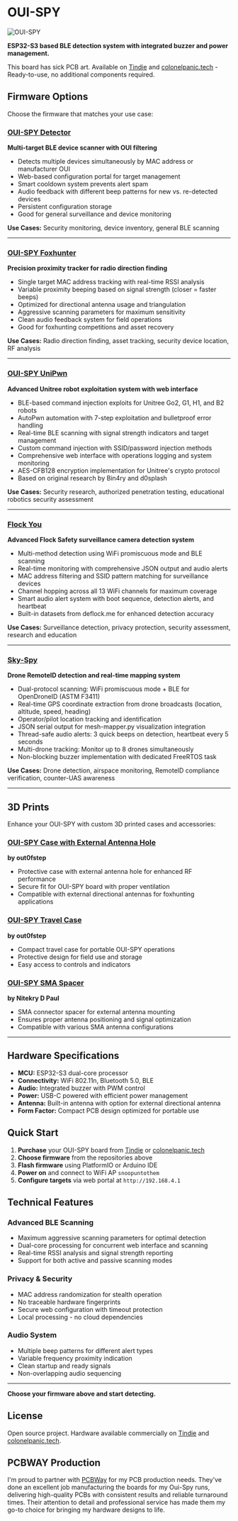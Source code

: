 # OUI-SPY

![OUI-SPY](ouispy.png)

**ESP32-S3 based BLE detection system with integrated buzzer and power management.**

This board has sick PCB art. Available on [Tindie](https://www.tindie.com) and [colonelpanic.tech](https://colonelpanic.tech) - Ready-to-use, no additional components required.

## Firmware Options

Choose the firmware that matches your use case:

### [OUI-SPY Detector](https://github.com/colonelpanichacks/ouispy-detector)

**Multi-target BLE device scanner with OUI filtering**

- Detects multiple devices simultaneously by MAC address or manufacturer OUI
- Web-based configuration portal for target management
- Smart cooldown system prevents alert spam
- Audio feedback with different beep patterns for new vs. re-detected devices
- Persistent configuration storage
- Good for general surveillance and device monitoring

**Use Cases:** Security monitoring, device inventory, general BLE scanning

---

### [OUI-SPY Foxhunter](https://github.com/colonelpanichacks/ouispy-foxhunter)

**Precision proximity tracker for radio direction finding**

- Single target MAC address tracking with real-time RSSI analysis
- Variable proximity beeping based on signal strength (closer = faster beeps)
- Optimized for directional antenna usage and triangulation
- Aggressive scanning parameters for maximum sensitivity
- Clean audio feedback system for field operations
- Good for foxhunting competitions and asset recovery

**Use Cases:** Radio direction finding, asset tracking, security device location, RF analysis

---

### [OUI-SPY UniPwn](https://github.com/colonelpanichacks/Oui-Spy-UniPwn)

**Advanced Unitree robot exploitation system with web interface**

- BLE-based command injection exploits for Unitree Go2, G1, H1, and B2 robots
- AutoPwn automation with 7-step exploitation and bulletproof error handling
- Real-time BLE scanning with signal strength indicators and target management
- Custom command injection with SSID/password injection methods
- Comprehensive web interface with operations logging and system monitoring
- AES-CFB128 encryption implementation for Unitree's crypto protocol
- Based on original research by Bin4ry and d0splash

**Use Cases:** Security research, authorized penetration testing, educational robotics security assessment

---

### [Flock You](https://github.com/colonelpanichacks/flock-you)

**Advanced Flock Safety surveillance camera detection system**

- Multi-method detection using WiFi promiscuous mode and BLE scanning
- Real-time monitoring with comprehensive JSON output and audio alerts
- MAC address filtering and SSID pattern matching for surveillance devices
- Channel hopping across all 13 WiFi channels for maximum coverage
- Smart audio alert system with boot sequence, detection alerts, and heartbeat
- Built-in datasets from deflock.me for enhanced detection accuracy

**Use Cases:** Surveillance detection, privacy protection, security assessment, research and education

---

### [Sky-Spy](https://github.com/colonelpanichacks/Sky-Spy)

**Drone RemoteID detection and real-time mapping system**

- Dual-protocol scanning: WiFi promiscuous mode + BLE for OpenDroneID (ASTM F3411)
- Real-time GPS coordinate extraction from drone broadcasts (location, altitude, speed, heading)
- Operator/pilot location tracking and identification
- JSON serial output for mesh-mapper.py visualization integration
- Thread-safe audio alerts: 3 quick beeps on detection, heartbeat every 5 seconds
- Multi-drone tracking: Monitor up to 8 drones simultaneously
- Non-blocking buzzer implementation with dedicated FreeRTOS task

**Use Cases:** Drone detection, airspace monitoring, RemoteID compliance verification, counter-UAS awareness

---

## 3D Prints

Enhance your OUI-SPY with custom 3D printed cases and accessories:

### [OUI-SPY Case with External Antenna Hole](https://makerworld.com/en/models/1807562-oui-spy-case-with-external-antenna-hole#profileId-1928111)
**by out0fstep**
- Protective case with external antenna hole for enhanced RF performance
- Secure fit for OUI-SPY board with proper ventilation
- Compatible with external directional antennas for foxhunting applications

### [OUI-SPY Travel Case](https://makerworld.com/en/models/1805074-oui-spy-travel-case#profileId-1925189)
**by out0fstep**
- Compact travel case for portable OUI-SPY operations
- Protective design for field use and storage
- Easy access to controls and indicators

### [OUI-SPY SMA Spacer](https://www.printables.com/model/1416886-oui-spy-sma-spacer?lang=cs)
**by Nitekry D Paul**
- SMA connector spacer for external antenna mounting
- Ensures proper antenna positioning and signal optimization
- Compatible with various SMA antenna configurations

---

## Hardware Specifications

- **MCU:** ESP32-S3 dual-core processor
- **Connectivity:** WiFi 802.11n, Bluetooth 5.0, BLE
- **Audio:** Integrated buzzer with PWM control
- **Power:** USB-C powered with efficient power management
- **Antenna:** Built-in antenna with option for external directional antenna
- **Form Factor:** Compact PCB design optimized for portable use

## Quick Start

1. **Purchase** your OUI-SPY board from [Tindie](https://www.tindie.com) or [colonelpanic.tech](https://colonelpanic.tech)
2. **Choose firmware** from the repositories above
3. **Flash firmware** using PlatformIO or Arduino IDE
4. **Power on** and connect to WiFi AP `snoopuntothem`
5. **Configure targets** via web portal at `http://192.168.4.1`

## Technical Features

### Advanced BLE Scanning
- Maximum aggressive scanning parameters for optimal detection
- Dual-core processing for concurrent web interface and scanning
- Real-time RSSI analysis and signal strength reporting
- Support for both active and passive scanning modes

### Privacy & Security
- MAC address randomization for stealth operation
- No traceable hardware fingerprints
- Secure web configuration with timeout protection
- Local processing - no cloud dependencies

### Audio System
- Multiple beep patterns for different alert types
- Variable frequency proximity indication
- Clean startup and ready signals
- Non-overlapping audio sequencing

---

**Choose your firmware above and start detecting.**

## License

Open source project. Hardware available commercially on [Tindie](https://www.tindie.com) and [colonelpanic.tech](https://colonelpanic.tech).

## PCBWAY Production
I'm proud to partner with [PCBWay](https://www.pcbway.com/) for my PCB production needs. They've done an excellent job manufacturing the boards for my Oui-Spy runs, delivering high-quality PCBs with consistent results and reliable turnaround times. Their attention to detail and professional service has made them my go-to choice for bringing my hardware designs to life.
